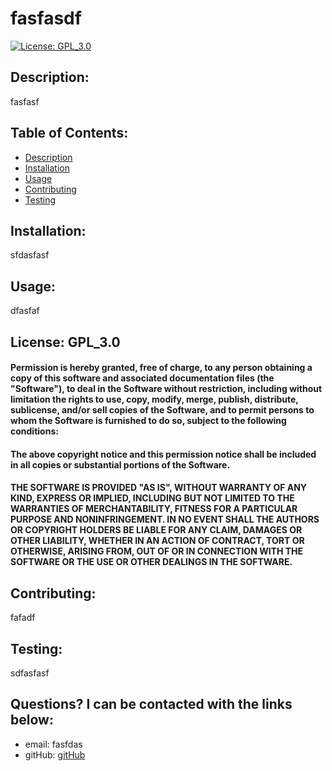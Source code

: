 
    
# fasfasdf

[![License: GPL_3.0](https://img.shields.io/badge/License-GPL_3.0-yellow.svg)](https://opensource.org/licenses/GPL_3.0) 

    
## Description: 
fasfasf

## Table of Contents:

* [Description](#description)
* [Installation](#installation)
* [Usage](#usage)
* [Contributing](#contributing)
* [Testing](#testing)

## Installation: 
sfdasfasf

## Usage: 
dfasfaf


## License: GPL_3.0

#### Permission is hereby granted, free of charge, to any person obtaining a copy of this software and associated documentation files (the "Software"), to deal in the Software without restriction, including without limitation the rights to use, copy, modify, merge, publish, distribute, sublicense, and/or sell copies of the Software, and to permit persons to whom the Software is furnished to do so, subject to the following conditions:

#### The above copyright notice and this permission notice shall be included in all copies or substantial portions of the Software.

#### THE SOFTWARE IS PROVIDED "AS IS", WITHOUT WARRANTY OF ANY KIND, EXPRESS OR IMPLIED, INCLUDING BUT NOT LIMITED TO THE WARRANTIES OF MERCHANTABILITY, FITNESS FOR A PARTICULAR PURPOSE AND NONINFRINGEMENT. IN NO EVENT SHALL THE AUTHORS OR COPYRIGHT HOLDERS BE LIABLE FOR ANY CLAIM, DAMAGES OR OTHER LIABILITY, WHETHER IN AN ACTION OF CONTRACT, TORT OR OTHERWISE, ARISING FROM, OUT OF OR IN CONNECTION WITH THE SOFTWARE OR THE USE OR OTHER DEALINGS IN THE SOFTWARE.

## Contributing: 
fafadf

## Testing: 
sdfasfasf

## Questions? I can be contacted with the links below:   
* email: fasfdas
* gitHub: [gitHub](https://github.com/fasfa)

